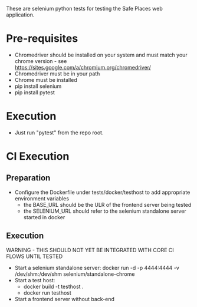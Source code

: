 These are selenium python tests for testing the Safe Places web application.

# Pre-requisites
* Chromedriver should be installed on your system and must match your chrome version - see https://sites.google.com/a/chromium.org/chromedriver/
* Chromedriver must be in your path
* Chrome must be installed
* pip install selenium
* pip install pytest

# Execution
* Just run "pytest" from the repo root.

# CI Execution

## Preparation

* Configure the Dockerfile under tests/docker/testhost to add appropriate environment variables
  * the BASE_URL should be the ULR of the frontend server being tested
  * the SELENIUM_URL should refer to the selenium standalone server started in docker

## Execution
WARNING - THIS SHOULD NOT YET BE INTEGRATED WITH CORE CI FLOWS UNTIL TESTED

* Start a selenium standalone server:  docker run -d -p 4444:4444 -v /dev/shm:/dev/shm selenium/standalone-chrome
* Start a test host:
  * docker build -t testhost .
  * docker run testhost
* Start a frontend server without back-end
